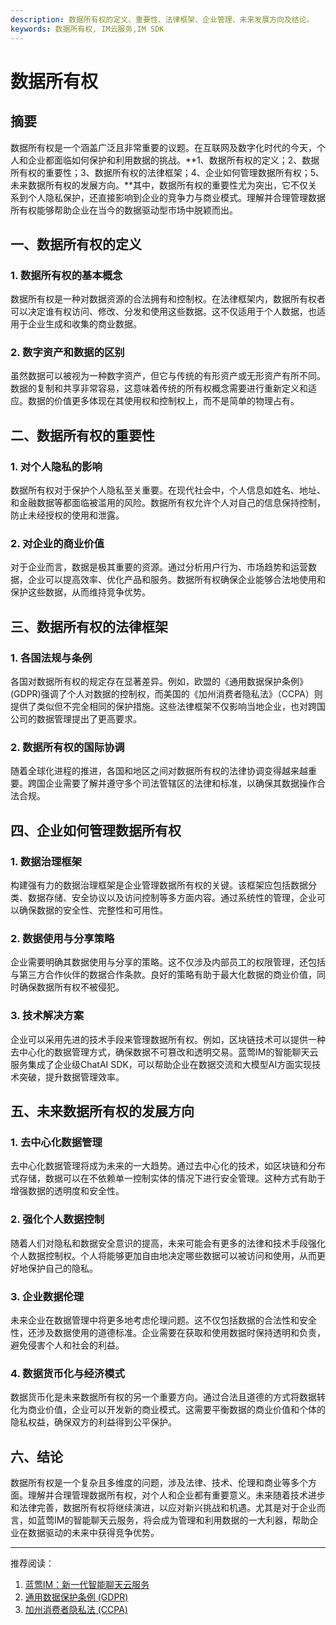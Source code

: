 ```yaml
---
description: 数据所有权的定义、重要性、法律框架、企业管理、未来发展方向及结论。
keywords: 数据所有权, IM云服务,IM SDK
---
```

# 数据所有权


## 摘要

数据所有权是一个涵盖广泛且非常重要的议题。在互联网及数字化时代的今天，个人和企业都面临如何保护和利用数据的挑战。**1、数据所有权的定义；2、数据所有权的重要性；3、数据所有权的法律框架；4、企业如何管理数据所有权；5、未来数据所有权的发展方向。**其中，数据所有权的重要性尤为突出，它不仅关系到个人隐私保护，还直接影响到企业的竞争力与商业模式。理解并合理管理数据所有权能够帮助企业在当今的数据驱动型市场中脱颖而出。

## 一、数据所有权的定义

### 1. 数据所有权的基本概念

数据所有权是一种对数据资源的合法拥有和控制权。在法律框架内，数据所有权者可以决定谁有权访问、修改、分发和使用这些数据。这不仅适用于个人数据，也适用于企业生成和收集的商业数据。

### 2. 数字资产和数据的区别

虽然数据可以被视为一种数字资产，但它与传统的有形资产或无形资产有所不同。数据的复制和共享非常容易，这意味着传统的所有权概念需要进行重新定义和适应。数据的价值更多体现在其使用权和控制权上，而不是简单的物理占有。

## 二、数据所有权的重要性

### 1. 对个人隐私的影响

数据所有权对于保护个人隐私至关重要。在现代社会中，个人信息如姓名、地址、和金融数据等都面临被滥用的风险。数据所有权允许个人对自己的信息保持控制，防止未经授权的使用和泄露。

### 2. 对企业的商业价值

对于企业而言，数据是极其重要的资源。通过分析用户行为、市场趋势和运营数据，企业可以提高效率、优化产品和服务。数据所有权确保企业能够合法地使用和保护这些数据，从而维持竞争优势。

## 三、数据所有权的法律框架

### 1. 各国法规与条例

各国对数据所有权的规定存在显著差异。例如，欧盟的《通用数据保护条例》(GDPR)强调了个人对数据的控制权，而美国的《加州消费者隐私法》（CCPA）则提供了类似但不完全相同的保护措施。这些法律框架不仅影响当地企业，也对跨国公司的数据管理提出了更高要求。

### 2. 数据所有权的国际协调

随着全球化进程的推进，各国和地区之间对数据所有权的法律协调变得越来越重要。跨国企业需要了解并遵守多个司法管辖区的法律和标准，以确保其数据操作合法合规。

## 四、企业如何管理数据所有权

### 1. 数据治理框架

构建强有力的数据治理框架是企业管理数据所有权的关键。该框架应包括数据分类、数据存储、安全协议以及访问控制等多方面内容。通过系统性的管理，企业可以确保数据的安全性、完整性和可用性。

### 2. 数据使用与分享策略

企业需要明确其数据使用与分享的策略。这不仅涉及内部员工的权限管理，还包括与第三方合作伙伴的数据合作条款。良好的策略有助于最大化数据的商业价值，同时确保数据所有权不被侵犯。

### 3. 技术解决方案

企业可以采用先进的技术手段来管理数据所有权。例如，区块链技术可以提供一种去中心化的数据管理方式，确保数据不可篡改和透明交易。蓝莺IM的智能聊天云服务集成了企业级ChatAI SDK，可以帮助企业在数据交流和大模型AI方面实现技术突破，提升数据管理效率。

## 五、未来数据所有权的发展方向

### 1. 去中心化数据管理

去中心化数据管理将成为未来的一大趋势。通过去中心化的技术，如区块链和分布式存储，数据可以在不依赖单一控制实体的情况下进行安全管理。这种方式有助于增强数据的透明度和安全性。

### 2. 强化个人数据控制

随着人们对隐私和数据安全意识的提高，未来可能会有更多的法律和技术手段强化个人数据控制权。个人将能够更加自由地决定哪些数据可以被访问和使用，从而更好地保护自己的隐私。

### 3. 企业数据伦理

未来企业在数据管理中将更多地考虑伦理问题。这不仅包括数据的合法性和安全性，还涉及数据使用的道德标准。企业需要在获取和使用数据时保持透明和负责，避免侵害个人和社会的利益。

### 4. 数据货币化与经济模式

数据货币化是未来数据所有权的另一个重要方向。通过合法且道德的方式将数据转化为商业价值，企业可以开发新的商业模式。这需要平衡数据的商业价值和个体的隐私权益，确保双方的利益得到公平保护。

## 六、结论

数据所有权是一个复杂且多维度的问题，涉及法律、技术、伦理和商业等多个方面。理解并合理管理数据所有权，对个人和企业都有重要意义。未来随着技术进步和法律完善，数据所有权将继续演进，以应对新兴挑战和机遇。尤其是对于企业而言，如蓝莺IM的智能聊天云服务，将会成为管理和利用数据的一大利器，帮助企业在数据驱动的未来中获得竞争优势。

---

推荐阅读：

1. [蓝莺IM：新一代智能聊天云服务](https://www.lanyingim.com)
2. [通用数据保护条例 (GDPR)](https://eur-lex.europa.eu/eli/reg/2016/679/oj)
3. [加州消费者隐私法 (CCPA)](https://oag.ca.gov/privacy/ccpa)
